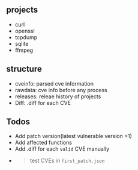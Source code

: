 ## projects
- curl
- openssl
- tcpdump
- sqlite
- ffmpeg


## structure
- cveinfo: parsed cve information
- rawdata: cve info before any process
- releases: releae history of projects
- Diff: .diff for each CVE

## Todos
- Add patch version(latest vulnerable version +1)
- Add affected functions
- Add .diff for each `valid` CVE manually
- > test CVEs in `first_patch.json`